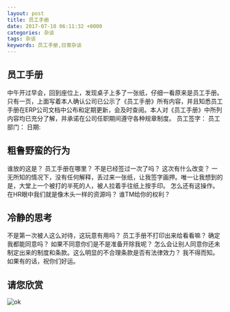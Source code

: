 ```yaml
---
layout: post
title: 员工手册
date: 2017-07-10 06:11:32 +0000
categories: 杂谈
tags: 杂谈
keywords: 员工手册,日常杂谈
---
```

## 员工手册
中午开过早会，回到座位上，发现桌子上多了一张纸，仔细一看原来是员工手册。只有一页，上面写着本人确认公司已公示了《员工手册》所有内容，并且知悉员工手册在ERP公司文档中公布和定期更新，会及时查阅。本人对《员工手册》中所列内容均已充分了解，并承诺在公司任职期间遵守各种规章制度。 员工签字：  员工部门：  日期:
<!-- more -->
## 粗鲁野蛮的行为
谁放的这是？ 员工手册在哪里？ 不是已经签过一次了吗？ 这次有什么改变？ 一无所知的情况下，没有任何解释，丢过来一张纸，让我签字画押。唯一让我想到的是，大堂上一个被打的半死的人，被人拉着手往纸上按手印。 怎么还有这操作。 在HR眼中我们就是像木头一样的资源吗？ 谁TM给你的权利？

## 冷静的思考
不是第一次被人这么对待，这玩意有用吗？ 员工手册不打印出来给看看嘛？ 确定我都能同意吗？ 如果不同意你们是不是准备开除我呢？ 怎么会让别人同意你还未制定出来的制度和条款。这么明显的不合理条款是否有法律效力？ 我不得而知。如果有的话，祝你们好运。 


## 请您欣赏
![ok](http://wx3.sinaimg.cn/large/7cd6c6d8gy1fhencwzvvxg208w05khdt.gif)
